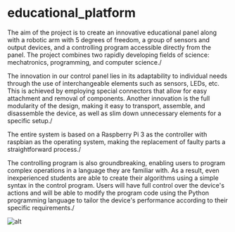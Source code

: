 # educational_platform
The aim of the project is to create an innovative educational panel along with a robotic arm with 5 degrees of freedom, a group of sensors and output devices, and a controlling program accessible directly from the panel. The project combines two rapidly developing fields of science: mechatronics, programming, and computer science./

The innovation in our control panel lies in its adaptability to individual needs through the use of interchangeable elements such as sensors, LEDs, etc. This is achieved by employing special connectors that allow for easy attachment and removal of components. Another innovation is the full modularity of the design, making it easy to transport, assemble, and disassemble the device, as well as slim down unnecessary elements for a specific setup./

The entire system is based on a Raspberry Pi 3 as the controller with raspbian as the operating system, making the replacement of faulty parts a straightforward process./

The controlling program is also groundbreaking, enabling users to program complex operations in a language they are familiar with. As a result, even inexperienced students are able to create their algorithms using a simple syntax in the control program. Users will have full control over the device's actions and will be able to modify the program code using the Python programming language to tailor the device's performance according to their specific requirements./

![alt](https://i.ibb.co/x6Fmtpr/2.jpg)
